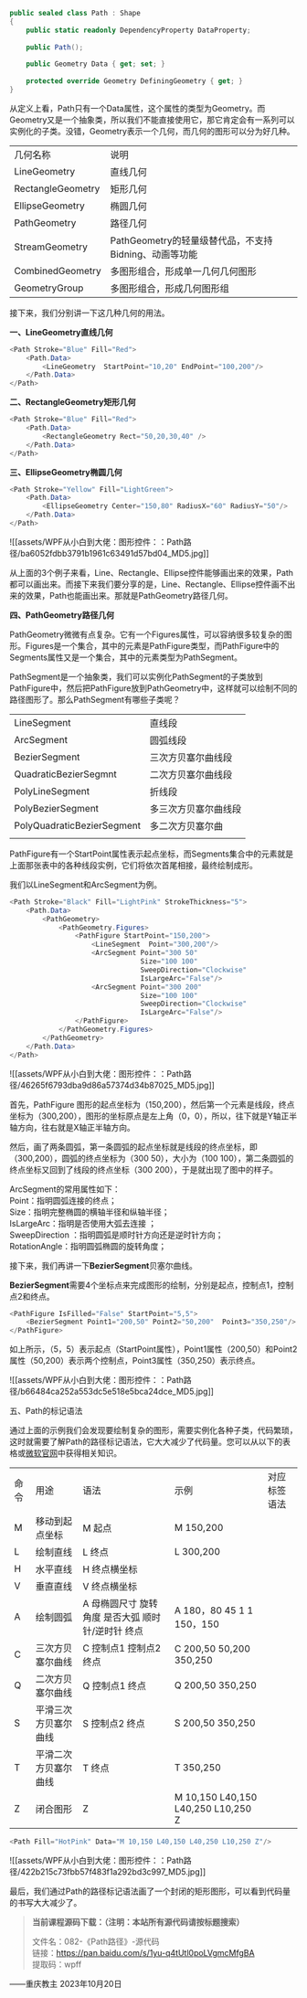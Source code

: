 ```cs
public sealed class Path : Shape
{
    public static readonly DependencyProperty DataProperty;
 
    public Path();
 
    public Geometry Data { get; set; }
 
    protected override Geometry DefiningGeometry { get; }
}
```

从定义上看，Path只有一个Data属性，这个属性的类型为Geometry。而Geometry又是一个抽象类，所以我们不能直接使用它，那它肯定会有一系列可以实例化的子类。没错，Geometry表示一个几何，而几何的图形可以分为好几种。

|   |   |
|---|---|
|几何名称|说明|
|LineGeometry|直线几何|
|RectangleGeometry|矩形几何|
|EllipseGeometry|椭圆几何|
|PathGeometry|路径几何|
|StreamGeometry|PathGeometry的轻量级替代品，不支持 Bidning、动画等功能|
|CombinedGeometry|多图形组合，形成单一几何几何图形|
|GeometryGroup|多图形组合，形成几何图形组|

接下来，我们分别讲一下这几种几何的用法。

**一、LineGeometry直线几何**

```cs
<Path Stroke="Blue" Fill="Red">
    <Path.Data>
        <LineGeometry  StartPoint="10,20" EndPoint="100,200"/>
    </Path.Data>
</Path>
```

**二、RectangleGeometry矩形几何**

```cs
<Path Stroke="Blue" Fill="Red">
    <Path.Data>
        <RectangleGeometry Rect="50,20,30,40" />
    </Path.Data>
</Path>
```

**三、EllipseGeometry椭圆几何**

```cs
<Path Stroke="Yellow" Fill="LightGreen">
    <Path.Data>
        <EllipseGeometry Center="150,80" RadiusX="60" RadiusY="50"/>
    </Path.Data>
</Path>
```

![[assets/WPF从小白到大佬：图形控件：：Path路径/ba6052fdbb3791b1961c63491d57bd04_MD5.jpg]]

从上面的3个例子来看，Line、Rectangle、Ellipse控件能够画出来的效果，Path都可以画出来。而接下来我们要分享的是，Line、Rectangle、Ellipse控件画不出来的效果，Path也能画出来。那就是PathGeometry路径几何。

**四、PathGeometry路径几何**

PathGeometry微微有点复杂。它有一个Figures属性，可以容纳很多较复杂的图形。Figures是一个集合，其中的元素是PathFigure类型，而PathFigure中的Segments属性又是一个集合，其中的元素类型为PathSegment。

PathSegment是一个抽象类，我们可以实例化PathSegment的子类放到PathFigure中，然后把PathFigure放到PathGeometry中，这样就可以绘制不同的路径图形了。那么PathSegment有哪些子类呢？

|   |   |
|---|---|
|LineSegment|直线段|
|ArcSegment|圆弧线段|
|BezierSegment|三次方贝塞尔曲线段|
|QuadraticBezierSegmnt|二次方贝塞尔曲线段|
|PolyLineSegment|折线段|
|PolyBezierSegment|多三次方贝塞尔曲线段|
|PolyQuadraticBezierSegment|多二次方贝塞尔曲|
|||

PathFigure有一个StartPoint属性表示起点坐标，而Segments集合中的元素就是上面那张表中的各种线段实例，它们将依次首尾相接，最终绘制成形。

我们以LineSegment和ArcSegment为例。

```cs
<Path Stroke="Black" Fill="LightPink" StrokeThickness="5">
    <Path.Data>
        <PathGeometry>
            <PathGeometry.Figures>
                <PathFigure StartPoint="150,200">
                    <LineSegment  Point="300,200"/>
                    <ArcSegment Point="300 50" 
                                Size="100 100" 
                                SweepDirection="Clockwise" 
                                IsLargeArc="False"/>
                    <ArcSegment Point="300 200" 
                                Size="100 100" 
                                SweepDirection="Clockwise" 
                                IsLargeArc="False"/>
                </PathFigure>
            </PathGeometry.Figures>
        </PathGeometry>
    </Path.Data>
</Path>
```

![[assets/WPF从小白到大佬：图形控件：：Path路径/46265f6793dba9d86a57374d34b87025_MD5.jpg]]

首先，PathFigure 图形的起点坐标为（150,200），然后第一个元素是线段，终点坐标为（300,200），图形的坐标原点是左上角（0，0），所以，往下就是Y轴正半轴方向，往右就是X轴正半轴方向。

然后，画了两条圆弧，第一条圆弧的起点坐标就是线段的终点坐标，即（300,200），圆弧的终点坐标为（300 50），大小为（100 100），第二条圆弧的终点坐标又回到了线段的终点坐标（300 200），于是就出现了图中的样子。

ArcSegment的常用属性如下：  
Point：指明圆弧连接的终点；  
Size：指明完整椭圆的横轴半径和纵轴半径；  
IsLargeArc：指明是否使用大弧去连接 ；  
SweepDirection ：指明圆弧是顺时针方向还是逆时针方向；  
RotationAngle：指明圆弧椭圆的旋转角度；

接下来，我们再讲一下**BezierSegment**贝塞尔曲线。

**BezierSegment**需要4个坐标点来完成图形的绘制，分别是起点，控制点1，控制点2和终点。

```cs
<PathFigure IsFilled="False" StartPoint="5,5">
    <BezierSegment Point1="200,50" Point2="50,200"  Point3="350,250"/>
</PathFigure>
```

如上所示，（5，5）表示起点（StartPoint属性），Point1属性（200,50）和Point2属性（50,200）表示两个控制点，Point3属性（350,250）表示终点。

![[assets/WPF从小白到大佬：图形控件：：Path路径/b66484ca252a553dc5e518e5bca24dce_MD5.jpg]]

五、Path的标记语法

通过上面的示例我们会发现要绘制复杂的图形，需要实例化各种子类，代码繁琐，这时就需要了解Path的路径标记语法，它大大减少了代码量。您可以从以下的表格或[微软官网](https://learn.microsoft.com/zh-cn/dotnet/desktop/wpf/graphics-multimedia/path-markup-syntax?view=netframeworkdesktop-4.8)中获得相关知识。

|   |   |   |   |   |
|---|---|---|---|---|
|命令|用途|语法|示例|对应标签语法|
|M|移动到起点坐标|M 起点|M 150,200|<PathFigure StartPoint="150,200">|
|L|绘制直线|L 终点|L 300,200|<LineSegment Point="300,200"/>|
|H|水平直线|H 终点横坐标|||
|V|垂直直线|V 终点横坐标|||
|A|绘制圆弧|A 母椭圆尺寸 旋转角度 是否大弧 顺时针/逆时针 终点|A 180，80 45 1 1 150，150|<ArcSegment Size="180,80" RotationAngle="45" IsLargeArc="True" SweepDirection="Clockwise" Point="150,150" />|
|C|三次方贝塞尔曲线|C 控制点1 控制点2 终点|C 200,50 50,200 350,250|<BezierSegment Point1="200,50" Point2="50,200" Point3="350,250"/>|
|Q|二次方贝塞尔曲线|Q 控制点1 终点|Q 200,50 350,250|<QuadraticBezierSegmnt Point1="200,50" Point3="350,250"/>|
|S|平滑三次方贝塞尔曲线|S 控制点2 终点|S 200,50 350,250||
|T|平滑二次方贝塞尔曲线|T 终点|T 350,250||
|Z|闭合图形|Z|M 10,150 L40,150 L40,250 L10,250 Z|<Path Fill="HotPink" Data="M 10,150 L40,150 L40,250 L10,250 Z" />|

```cs
<Path Fill="HotPink" Data="M 10,150 L40,150 L40,250 L10,250 Z"/>
```

![[assets/WPF从小白到大佬：图形控件：：Path路径/422b215c73fbb57f483f1a292bd3c997_MD5.jpg]]

最后，我们通过Path的路径标记语法画了一个封闭的矩形图形，可以看到代码量的书写大大减少了。

> **当前课程源码下载：（注明：本站所有源代码请按标题搜索）**
> 
> 文件名：082-《Path路径》-源代码  
> 链接：https://pan.baidu.com/s/1yu-q4tUtl0poLVgmcMfgBA  
> 提取码：wpff

——重庆教主 2023年10月20日